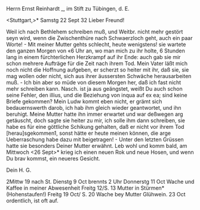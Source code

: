 Herrn Ernst Reinhardt _, im Stift zu Tübingen, d. E.

 <Stuttgart,>* Samstg 22 Sept 32
Lieber Freund!

Weil ich nach Bethlehem schreiben muß, und Weitbr. nicht mehr gestört seyn wird, wenn die Zwischenthüre nach Schwaerzloch geht, auch ein paar Worte! - Mit meiner Mutter gehts schlecht, heute wenigstens! sie wartete den ganzen Morgen von «6 Uhr an, wo man mich zu ihr holte, 6 Stunden lang in einem fürchterlichen Herzkrampf auf ihr Ende: auch gab sie mir schon mehrere Aufträge für die Zeit nach ihrem Tod. Mein Vater läßt mich noch nicht die Hoffnung aufgeben, er scherzt so heiter mit ihr, daß sie, sie mag wollen oder nicht, sich aus ihrer äussersten Schwäche herausarbeiten muß. - 
Ich bin aber so müde von diesem Morgen her, daß ich fast nicht mehr schreiben kann. Nasch. ist ja aus geängstet, weißt Du auch schon seine Fehler, den illius, und die Beziehung von inqua auf ex ea; sind keine Briefe gekommen? Mein Ludw kommt eben nicht, er grämt sich bedauernswerth darob, ich hab ihm gleich wieder geantwortet, und ihn beruhigt. Meine Mutter hatte ihn immer erwartet und war deßwegen arg getäuscht, doch sagte sie heiter zu mir, ich solle ihm dann schreiben, sie habe es für eine göttliche Schikung gehalten, daß er nicht vor ihrem Tod [herau]sgekommen1, sonst hätte er heute meinen können, die arge Ueberraschung habe dazu mit beigetragen! - Unter den letzten Grüssen hatte sie besonders Deiner Mutter erwähnt. Leb wohl und komm bald, am Mittwoch <26 Sept>* krieg ich einen neuen Rok und neue Hosen, und wenn Du brav kommst, ein neueres Gesicht.

 Dein H. G.

2Mittw 19 nach St.
Dienstg 9 Oct brennts 2 Uhr
Donnerstg 11 Oct Wache und Kaffee
in meiner Abwesenheit Freitg 12/S. 13 Mutter in Stürmen* (Hohenstaufen!) Freitg 19 Oct/ S. 20 Wache bey Mutter Glühwein.
23 Oct ordentlich, ist oft auf.
